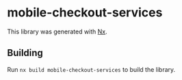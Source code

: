 # mobile-checkout-services

This library was generated with [Nx](https://nx.dev).

## Building

Run `nx build mobile-checkout-services` to build the library.
